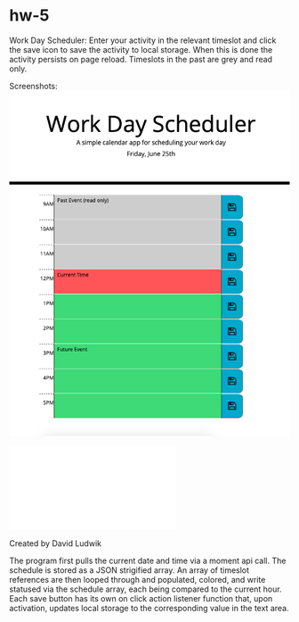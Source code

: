 # hw-5

Work Day Scheduler:
Enter your activity in the relevant timeslot and click the save icon to save the activity to local storage. When this is done the activity persists on page reload. Timeslots in the past are grey and read only.

Screenshots:
![pic in action](./assets/pics/schedule.png)

![Here's the link](./index.html)

Created by David Ludwik

The program first pulls the current date and time via a moment api call. The schedule is stored as a JSON strigified array. An array of timeslot references are then looped through and populated, colored, and write statused via the schedule array, each being compared to the current hour. Each save button has its own on click action listener function that, upon activation, updates local storage to the corresponding value in the text area.



